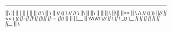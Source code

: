 __  __  ____ ______ __    __   ___   ____  __ __     __    ___  ___  __  __ __  __  ____ ____ 
 ||\ || ||    | || | ||    ||  // \\  || \\ || //    (( \  //   // \\ ||\ || ||\ || ||    || \\
 ||\\|| ||==    ||   \\ /\ // ((   )) ||_// ||<<      \\  ((    ||=|| ||\\|| ||\\|| ||==  ||_//
 || \|| ||___   ||    \V/\V/   \\_//  || \\ || \\    \_))  \\__ || || || \|| || \|| ||___ || \\
                                                                                               
